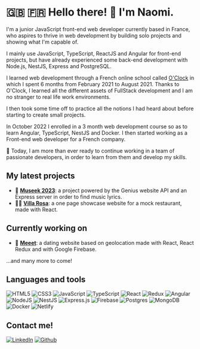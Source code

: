 # 🇬🇧 🇫🇷  Hello there! 👋 I'm Naomi.

I'm a junior JavaScript front-end web developer currently based in France, who aspires to thrive in web development by building solo projects and showing what I'm capable of.

I mainly use JavaScript, TypeScript, ReactJS and Angular for front-end projects, but have already experienced some back-end development with Node.js, NestJS, Express and PostgreSQL.

I learned web development through a French online school called [O'Clock](https://oclock.io) in which I spent 6 months from February 2021 to August 2021. Thanks to O'Clock, I learned all the different assets of FullStack development and I am no stranger to real life work environments.

I then took some time off to practice all the notions I had heard about before starting to create small projects.

In October 2022 I enrolled in a 3 month web development course so as to learn Angular, TypeScript, NestJS and Docker. I then started working as a Front-end web developer for a French company.

💼 Today, I am more than ever ready to continue working in a team of passionate developers, in order to learn from them and develop my skills. 

## My latest projects
- 🎵 [**Museek 2023**](https://github.com/naomi-lgt/Museek-2023): a project powered by the Genius website API and an Express server in order to find music lyrics.
- 🧑‍🍳 [**Villa Rosa**](https://github.com/naomi-lgt/villa-rosa): a one page showcase website for a mock restaurant, made with React.

## Currently working on
- 💜 [**Meeet**](https://github.com/naomi-lgt/meeet-react-js): a dating website based on geolocation made with React, React Redux and with Google Firebase.

...and many more to come!

## Languages and tools

![HTML5](https://img.shields.io/badge/html5-%23E34F26.svg?style=for-the-badge&logo=html5&logoColor=white)
![CSS3](https://img.shields.io/badge/css3-%231572B6.svg?style=for-the-badge&logo=css3&logoColor=white)
![JavaScript](https://img.shields.io/badge/javascript-%23323330.svg?style=for-the-badge&logo=javascript&logoColor=%23F7DF1E)
![TypeScript](https://img.shields.io/badge/typescript-%23007ACC.svg?style=for-the-badge&logo=typescript&logoColor=white)
![React](https://img.shields.io/badge/react-%2320232a.svg?style=for-the-badge&logo=react&logoColor=%2361DAFB)
![Redux](https://img.shields.io/badge/redux-%23593d88.svg?style=for-the-badge&logo=redux&logoColor=white)
![Angular](https://img.shields.io/badge/angular-%23DD0031.svg?style=for-the-badge&logo=angular&logoColor=white)
![NodeJS](https://img.shields.io/badge/node.js-6DA55F?style=for-the-badge&logo=node.js&logoColor=white)
![NestJS](https://img.shields.io/badge/nestjs-%23E0234E.svg?style=for-the-badge&logo=nestjs&logoColor=white)
![Express.js](https://img.shields.io/badge/express.js-%23404d59.svg?style=for-the-badge&logo=express&logoColor=%2361DAFB)
![Firebase](https://img.shields.io/badge/Firebase-039BE5?style=for-the-badge&logo=Firebase&logoColor=white)
![Postgres](https://img.shields.io/badge/postgres-%23316192.svg?style=for-the-badge&logo=postgresql&logoColor=white)
![MongoDB](https://img.shields.io/badge/MongoDB-%234ea94b.svg?style=for-the-badge&logo=mongodb&logoColor=white)
![Docker](https://img.shields.io/badge/docker-%230db7ed.svg?style=for-the-badge&logo=docker&logoColor=white)
![Netlify](https://img.shields.io/badge/netlify-%23000000.svg?style=for-the-badge&logo=netlify&logoColor=#00C7B7)

## Contact me!
<a href="https://www.linkedin.com/in/naomi-legentil-51798a265/" target="_blank"><img alt="LinkedIn" src="https://img.shields.io/badge/linkedin-%230077B5.svg?&style=for-the-badge&logo=linkedin&logoColor=white" /></a>
<a href="https://github.com/naomi-lgt" target="_blank"><img alt="Github" src="https://img.shields.io/badge/GitHub-%2312100E.svg?&style=for-the-badge&logo=Github&logoColor=white" /></a>
